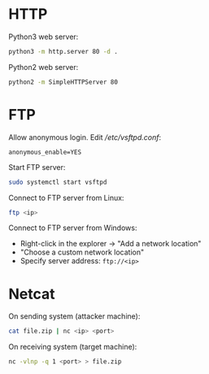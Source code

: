 # HTTP

Python3 web server:
```bash
python3 -m http.server 80 -d .
```

Python2 web server:
```bash
python2 -m SimpleHTTPServer 80
```

# FTP

Allow anonymous login. Edit */etc/vsftpd.conf*:
```
anonymous_enable=YES
```

Start FTP server:
```bash
sudo systemctl start vsftpd
```

Connect to FTP server from Linux:
```bash
ftp <ip>
```

Connect to FTP server from Windows:
- Right-click in the explorer -> "Add a network location"
- "Choose a custom network location"
- Specify server address: `ftp://<ip>`

# Netcat

On sending system (attacker machine):
```bash
cat file.zip | nc <ip> <port>
```

On receiving system (target machine):
```bash
nc -vlnp -q 1 <port> > file.zip
```
